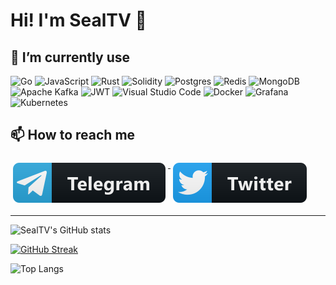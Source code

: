 # Hi! I'm SealTV 🦭

<!-- ![Hi!](./header.png) -->
<!-- ![visitor badge](https://visitor-badge.glitch.me/badge?page_id=SealTV.visitor-badge) -->

<!--
**SealTV/SealTV** is a ✨ _special_ ✨ repository because its `README.md` (this file) appears on your GitHub profile.

Here are some ideas to get you started:

- 🔭 I’m currently working on ...
- 🌱 I’m currently learning ...
- 👯 I’m looking to collaborate on ...
- 🤔 I’m looking for help with ...
- 💬 Ask me about ...
- 📫 How to reach me: ...
- 😄 Pronouns: ...
- ⚡ Fun fact: ...
-->

## 🌱 I’m currently use

<!-- https://github.com/Ileriayo/markdown-badges -->
![Go](https://img.shields.io/badge/go-%2300ADD8.svg?style=for-the-badge&logo=go&logoColor=white)
![JavaScript](https://img.shields.io/badge/javascript-%23323330.svg?style=for-the-badge&logo=javascript&logoColor=%23F7DF1E)
![Rust](https://img.shields.io/badge/rust-%23000000.svg?style=for-the-badge&logo=rust&logoColor=white)
![Solidity](https://img.shields.io/badge/Solidity-%23363636.svg?style=for-the-badge&logo=solidity&logoColor=white)
![Postgres](https://img.shields.io/badge/postgres-%23316192.svg?style=for-the-badge&logo=postgresql&logoColor=white)
![Redis](https://img.shields.io/badge/redis-%23DD0031.svg?style=for-the-badge&logo=redis&logoColor=white)
![MongoDB](https://img.shields.io/badge/MongoDB-%234ea94b.svg?style=for-the-badge&logo=mongodb&logoColor=white)
![Apache Kafka](https://img.shields.io/badge/Apache%20Kafka-000?style=for-the-badge&logo=apachekafka)
![JWT](https://img.shields.io/badge/JWT-black?style=for-the-badge&logo=JSON%20web%20tokens)
![Visual Studio Code](https://img.shields.io/badge/Visual%20Studio%20Code-0078d7.svg?style=for-the-badge&logo=visual-studio-code&logoColor=white)
![Docker](https://img.shields.io/badge/docker-%230db7ed.svg?style=for-the-badge&logo=docker&logoColor=white)
![Grafana](https://img.shields.io/badge/grafana-%23F46800.svg?style=for-the-badge&logo=grafana&logoColor=white)
![Kubernetes](https://img.shields.io/badge/kubernetes-%23326ce5.svg?style=for-the-badge&logo=kubernetes&logoColor=white)
<!-- ![C#](https://img.shields.io/badge/c%23-%23239120.svg?style=for-the-badge&logo=c-sharp&logoColor=white) -->

## 📫 How to reach me

<p align="left">
   <a href="https://t.me/SealTV">
    <img src="svg/social/telegram.svg" alt="@SealTV" style="vertical-align:top; margin:6px 4px">
  </a>
  <a href="https://twitter.com/SealTV_">
    <img src="svg/social/twitter.svg" alt="twitter" style="vertical-align:top; margin:6px 4px">
  </a>
</p>

_____
<!-- ## Some Stats -->

![SealTV's GitHub stats](https://github-readme-stats.vercel.app/api?username=SealTV&show_icons=true&theme=dracula&count_private=true)

<a href="https://git.io/streak-stats"><img src="https://streak-stats.demolab.com?user=SealTV&theme=deuteranopia-friendly-theme&hide_border=true&exclude_days=Sun%2CSat" alt="GitHub Streak" /></a>

![Top Langs](https://github-readme-stats.vercel.app/api/top-langs/?username=SealTV&langs_count=5&theme=dracula&show_icons=true&exclude_repo=iridium-diplom,VeeamTest,NeiralNet)

<!--
[![willianrod's wakatime stats](https://github-readme-stats.vercel.app/api/wakatime?username=SealTV)](https://github.com/anuraghazra/github-readme-stats)
-->
